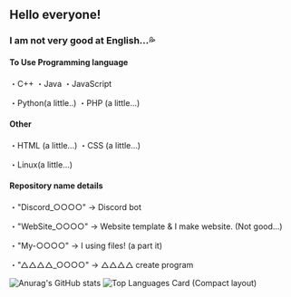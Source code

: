 ## Hello everyone!
### I am not very good at English...💦

#### To Use Programming language
・C++
・Java
・JavaScript

・Python(a little..)
・PHP (a little...)

#### Other
・HTML (a little...)
・CSS (a little...)

・Linux(a little...)

#### Repository name details
・"Discord_○○○○" → Discord bot

・"WebSite_○○○○" → Website template & I make website. (Not good...)

・"My-○○○○" → I using files! (a part it)

・"△△△△_○○○○" → △△△△ create program

![Anurag's GitHub stats](https://github-readme-stats.vercel.app/api?username=ay2416&show_icons=true&theme=transparent)
![Top Languages Card (Compact layout)](https://github-readme-stats.vercel.app/api/top-langs/?username=ay2416&layout=compact&theme=transparent)

<!--
**Ay2416/Ay2416** is a ✨ _special_ ✨ repository because its `README.md` (this file) appears on your GitHub profile.

Here are some ideas to get you started:

- 🔭 I’m currently working on ...
- 🌱 I’m currently learning ...
- 👯 I’m looking to collaborate on ...
- 🤔 I’m looking for help with ...
- 💬 Ask me about ...
- 📫 How to reach me: ...
- 😄 Pronouns: ...
- ⚡ Fun fact: ...
-->

